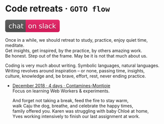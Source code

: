 # Code retreats · `GOTO flow`

[![Chat on Slack](./.chat-on-slack.svg)](https://petit-atelier.slack.com/messages/CFYLHHC1G/)

Once in a while, we should retreat to study, practice, enjoy quiet time, meditate.  
Get insights, get inspired, by the practice, by others amazing work.  
Be honest. Step out of the frame. May be it is not that much about us.

Coding is very much about writing. Symbolic languages, natural languages.  
Writing revolves around inspiration – or none, passing time, insights,  
culture, knowledge and, be brave, effort, rest, never ending practice. 

* [December 2018 · 4 days · Contamines-Montjoie](2018/201812-cmj.md)  
  Focus on learning Web Workers & experiments.  
    
  And forget not taking a break, feed the fire to stay warm,  
  walk Caju the dog, breathe, and celebrate the happy times,  
  family offered you. Karen was struggling with baby Chloé at home,  
  Yves working intensively to finish our last assignment at work.
